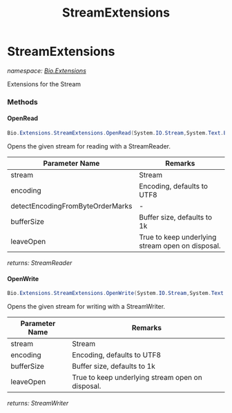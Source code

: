 ﻿---
title: StreamExtensions
---

# StreamExtensions
_namespace: [Bio.Extensions](N-Bio.Extensions.html)_

Extensions for the Stream

### Methods

#### OpenRead
```csharp
Bio.Extensions.StreamExtensions.OpenRead(System.IO.Stream,System.Text.Encoding,System.Boolean,System.Int32,System.Boolean)
```
Opens the given stream for reading with a StreamReader.

|Parameter Name|Remarks|
|--------------|-------|
|stream|Stream|
|encoding|Encoding, defaults to UTF8|
|detectEncodingFromByteOrderMarks|-|
|bufferSize|Buffer size, defaults to 1k|
|leaveOpen|True to keep underlying stream open on disposal.|

_returns: StreamReader_

#### OpenWrite
```csharp
Bio.Extensions.StreamExtensions.OpenWrite(System.IO.Stream,System.Text.Encoding,System.Int32,System.Boolean)
```
Opens the given stream for writing with a StreamWriter.

|Parameter Name|Remarks|
|--------------|-------|
|stream|Stream|
|encoding|Encoding, defaults to UTF8|
|bufferSize|Buffer size, defaults to 1k|
|leaveOpen|True to keep underlying stream open on disposal.|

_returns: StreamWriter_




